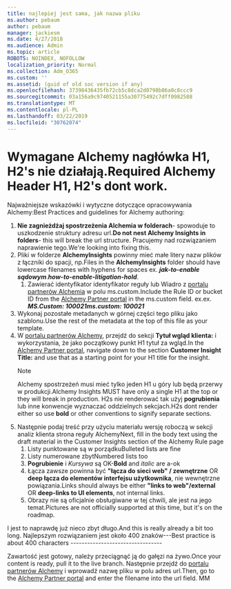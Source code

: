 ```yaml
---
title: najlepiej jest sama, jak nazwa pliku
ms.author: pebaum
author: pebaum
manager: jackiesm
ms.date: 4/27/2018
ms.audience: Admin
ms.topic: article
ROBOTS: NOINDEX, NOFOLLOW
localization_priority: Normal
ms.collection: Adm_O365
ms.custom: ''
ms.assetid: (guid of old soc version if any)
ms.openlocfilehash: 37398436435fb72cb5c8dca2d0798b86a0c8ccc9
ms.sourcegitcommit: 03a156a9c9740521155a30775492c7dff0982588
ms.translationtype: MT
ms.contentlocale: pl-PL
ms.lasthandoff: 03/22/2019
ms.locfileid: "30762074"
---
```

# <a name="required-alchemy-header-h1-h2s-dont-work"></a><span data-ttu-id="87880-102">Wymagane Alchemy nagłówka H1, H2's nie działają.</span><span class="sxs-lookup"><span data-stu-id="87880-102">Required Alchemy Header H1, H2's dont work.</span></span>
<span data-ttu-id="87880-103">Najważniejsze wskazówki i wytyczne dotyczące opracowywania Alchemy:</span><span class="sxs-lookup"><span data-stu-id="87880-103">Best Practices and guidelines for Alchemy authoring:</span></span>

1. <span data-ttu-id="87880-104">**Nie zagnieżdżaj spostrzeżenia Alchemia w folderach**- spowoduje to uszkodzenie struktury adresu url.</span><span class="sxs-lookup"><span data-stu-id="87880-104">**Do not nest Alchemy Insights in folders**- this will break the url structure.</span></span> <span data-ttu-id="87880-105">Pracujemy nad rozwiązaniem naprawienie tego.</span><span class="sxs-lookup"><span data-stu-id="87880-105">We're looking into fixing this.</span></span>
1. <span data-ttu-id="87880-106">Pliki w folderze **AlchemyInsights** powinny mieć małe litery nazw plików z łączniki do spacji, np.</span><span class="sxs-lookup"><span data-stu-id="87880-106">Files in the **AlchemyInsights** folder should have lowercase filenames with hyphens for spaces ex.</span></span> <span data-ttu-id="87880-107">***jak-to-enable sądowym***.</span><span class="sxs-lookup"><span data-stu-id="87880-107">***how-to-enable-litigation-hold***.</span></span>
    1. <span data-ttu-id="87880-108">Zawierać identyfikator identyfikator reguły lub Wiadro z [portalu partnerów Alchemia](https://alchemyportal.azurewebsites.net) w polu ms.custom.</span><span class="sxs-lookup"><span data-stu-id="87880-108">Include the Rule ID or bucket ID from the [Alchemy Partner portal](https://alchemyportal.azurewebsites.net) in the ms.custom field.</span></span> <span data-ttu-id="87880-109">ex.</span><span class="sxs-lookup"><span data-stu-id="87880-109">ex.</span></span> <span data-ttu-id="87880-110">***MS.Custom: 100021***</span><span class="sxs-lookup"><span data-stu-id="87880-110">***ms.custom: 100021***</span></span>
1. <span data-ttu-id="87880-111">Wykonaj pozostałe metadanych w górnej części tego pliku jako szablonu.</span><span class="sxs-lookup"><span data-stu-id="87880-111">Use the rest of the metadata at the top of this file as your template.</span></span>
1. <span data-ttu-id="87880-112">W [portalu partnerów Alchemy](https://alchemyportal.azurewebsites.net), przejdź do sekcji **Tytuł wgląd klienta:** i wykorzystania, że jako początkowy punkt H1 tytuł za wgląd.</span><span class="sxs-lookup"><span data-stu-id="87880-112">In the [Alchemy Partner portal](https://alchemyportal.azurewebsites.net), navigate down to the section **Customer Insight Title:** and use that as a starting point for your H1 title for the insight.</span></span> 
    > [!NOTE]
    > <span data-ttu-id="87880-113">Alchemy spostrzeżeń musi mieć tylko jeden H1 u góry lub będą przerwy w produkcji.</span><span class="sxs-lookup"><span data-stu-id="87880-113">Alchemy Insights MUST have only a single H1 at the top or they will break in production.</span></span> <span data-ttu-id="87880-114">H2s nie renderować tak użyj **pogrubienia** lub inne konwencje wyznaczać oddzielnych sekcjach.</span><span class="sxs-lookup"><span data-stu-id="87880-114">H2s dont render either so use **bold** or other conventions to signify separate sections.</span></span>
1. <span data-ttu-id="87880-115">Następnie podaj treść przy użyciu materiału wersję roboczą w sekcji analiz klienta strona reguły Alchemy</span><span class="sxs-lookup"><span data-stu-id="87880-115">Next, fill in the body text using the draft material in the Customer Insights section of the Alchemy Rule page</span></span>
    1. <span data-ttu-id="87880-116">Listy punktowane są w porządku</span><span class="sxs-lookup"><span data-stu-id="87880-116">Bulleted lists are fine</span></span>
    1. <span data-ttu-id="87880-117">Listy numerowane zbyt</span><span class="sxs-lookup"><span data-stu-id="87880-117">Numbered lists too</span></span>
    1. <span data-ttu-id="87880-118">**Pogrubienie** i *Kursywa* są OK-</span><span class="sxs-lookup"><span data-stu-id="87880-118">**Bold** and *italic* are a-ok</span></span>
    1. <span data-ttu-id="87880-119">Łącza zawsze powinna być **"łącza do sieci web" / zewnętrzne** OR **deep łącza do elementów interfejsu użytkownika**, nie wewnętrzne powiązania.</span><span class="sxs-lookup"><span data-stu-id="87880-119">Links should always be either **"links to web"/external** OR **deep-links to UI elements**, not internal links.</span></span>
    1. <span data-ttu-id="87880-120">Obrazy nie są oficjalnie obsługiwane w tej chwili, ale jest na jego temat.</span><span class="sxs-lookup"><span data-stu-id="87880-120">Pictures are not officially supported at this time, but it's on the roadmap.</span></span>

<span data-ttu-id="87880-121">I jest to naprawdę już nieco zbyt długo.</span><span class="sxs-lookup"><span data-stu-id="87880-121">And this is really already a bit too long.</span></span> <span data-ttu-id="87880-122">Najlepszym rozwiązaniem jest około 400 znaków---</span><span class="sxs-lookup"><span data-stu-id="87880-122">Best practice is about 400 characters ---------------------------------</span></span>

<span data-ttu-id="87880-123">Zawartość jest gotowy, należy przeciągnąć ją do gałęzi na żywo.</span><span class="sxs-lookup"><span data-stu-id="87880-123">Once your content is ready, pull it to the live branch.</span></span> <span data-ttu-id="87880-124">Następnie przejdź do [portalu partnerów Alchemy](https://alchemyportal.azurewebsites.net) i wprowadź nazwę pliku w polu adres url.</span><span class="sxs-lookup"><span data-stu-id="87880-124">Then, go to the [Alchemy Partner portal](https://alchemyportal.azurewebsites.net) and enter the filename into the url field.</span></span> <span data-ttu-id="87880-125">M</span><span class="sxs-lookup"><span data-stu-id="87880-125">M</span></span>